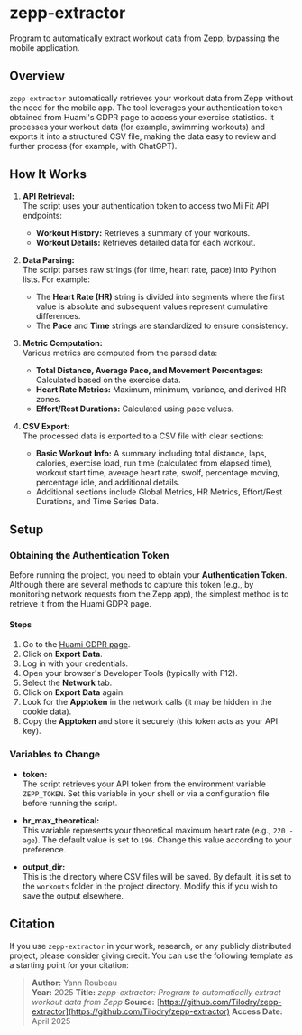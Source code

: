 # zepp-extractor

Program to automatically extract workout data from Zepp, bypassing the mobile application.

## Overview

`zepp-extractor` automatically retrieves your workout data from Zepp without the need for the mobile app. The tool leverages your authentication token obtained from Huami's GDPR page to access your exercise statistics. It processes your workout data (for example, swimming workouts) and exports it into a structured CSV file, making the data easy to review and further process (for example, with ChatGPT).

## How It Works

1. **API Retrieval:**  
   The script uses your authentication token to access two Mi Fit API endpoints:
   - **Workout History:** Retrieves a summary of your workouts.
   - **Workout Details:** Retrieves detailed data for each workout.
   
2. **Data Parsing:**  
   The script parses raw strings (for time, heart rate, pace) into Python lists. For example:
   - The **Heart Rate (HR)** string is divided into segments where the first value is absolute and subsequent values represent cumulative differences.
   - The **Pace** and **Time** strings are standardized to ensure consistency.

3. **Metric Computation:**  
   Various metrics are computed from the parsed data:
   - **Total Distance, Average Pace, and Movement Percentages:** Calculated based on the exercise data.
   - **Heart Rate Metrics:** Maximum, minimum, variance, and derived HR zones.
   - **Effort/Rest Durations:** Calculated using pace values.

4. **CSV Export:**  
   The processed data is exported to a CSV file with clear sections:
   - **Basic Workout Info:** A summary including total distance, laps, calories, exercise load, run time (calculated from elapsed time), workout start time, average heart rate, swolf, percentage moving, percentage idle, and additional details.
   - Additional sections include Global Metrics, HR Metrics, Effort/Rest Durations, and Time Series Data.

## Setup

### Obtaining the Authentication Token

Before running the project, you need to obtain your **Authentication Token**. Although there are several methods to capture this token (e.g., by monitoring network requests from the Zepp app), the simplest method is to retrieve it from the Huami GDPR page.

#### Steps

1. Go to the [Huami GDPR page](https://user.huami.com/privacy2/index.html?loginPlatform=web&platform_app=com.xiaomi.hm.health#/).
2. Click on **Export Data**.
3. Log in with your credentials.
4. Open your browser's Developer Tools (typically with F12).
5. Select the **Network** tab.
6. Click on **Export Data** again.
7. Look for the **Apptoken** in the network calls (it may be hidden in the cookie data).
8. Copy the **Apptoken** and store it securely (this token acts as your API key).

### Variables to Change

- **token:**  
  The script retrieves your API token from the environment variable `ZEPP_TOKEN`. Set this variable in your shell or via a configuration file before running the script.

- **hr_max_theoretical:**  
  This variable represents your theoretical maximum heart rate (e.g., `220 - age`). The default value is set to `196`. Change this value according to your preference.

- **output_dir:**  
  This is the directory where CSV files will be saved. By default, it is set to the `workouts` folder in the project directory. Modify this if you wish to save the output elsewhere.

## Citation

If you use `zepp-extractor` in your work, research, or any publicly distributed project, please consider giving credit. You can use the following template as a starting point for your citation:

> **Author:** Yann Roubeau  
> **Year:** 2025
> **Title:** *zepp-extractor: Program to automatically extract workout data from Zepp*
> **Source:** [https://github.com/Tilodry/zepp-extractor](https://github.com/Tilodry/zepp-extractor)
> **Access Date:** April 2025